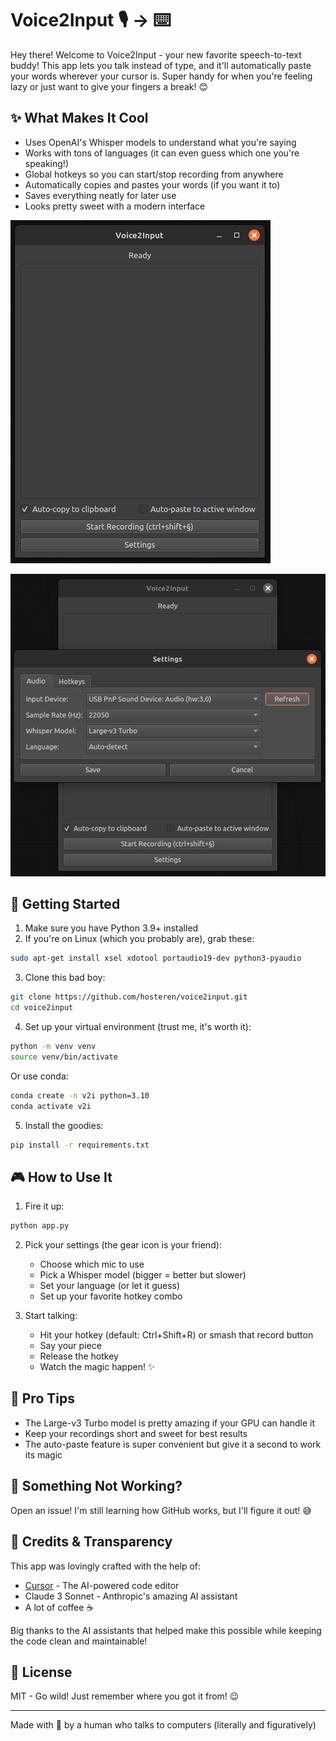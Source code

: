 # Voice2Input 🎙️ -> ⌨️

Hey there! Welcome to Voice2Input - your new favorite speech-to-text buddy! This app lets you talk instead of type, and it'll automatically paste your words wherever your cursor is. Super handy for when you're feeling lazy or just want to give your fingers a break! 😊

## ✨ What Makes It Cool

- Uses OpenAI's Whisper models to understand what you're saying
- Works with tons of languages (it can even guess which one you're speaking!)
- Global hotkeys so you can start/stop recording from anywhere
- Automatically copies and pastes your words (if you want it to)
- Saves everything neatly for later use
- Looks pretty sweet with a modern interface

![Main Window Screenshot](./v2i_main.png)

![Settings Dialog Screenshot](./v2i_settings.png)

## 🚀 Getting Started

1. Make sure you have Python 3.9+ installed
2. If you're on Linux (which you probably are), grab these:
```bash
sudo apt-get install xsel xdotool portaudio19-dev python3-pyaudio
```

3. Clone this bad boy:
```bash
git clone https://github.com/hosteren/voice2input.git
cd voice2input
```

4. Set up your virtual environment (trust me, it's worth it):
```bash
python -m venv venv
source venv/bin/activate
```
Or use conda:
```bash
conda create -n v2i python=3.10
conda activate v2i
```

5. Install the goodies:
```bash
pip install -r requirements.txt
```

## 🎮 How to Use It

1. Fire it up:
```bash
python app.py
```

2. Pick your settings (the gear icon is your friend):
   - Choose which mic to use
   - Pick a Whisper model (bigger = better but slower)
   - Set your language (or let it guess)
   - Set up your favorite hotkey combo

3. Start talking:
   - Hit your hotkey (default: Ctrl+Shift+R) or smash that record button
   - Say your piece
   - Release the hotkey
   - Watch the magic happen! ✨

## 🎯 Pro Tips

- The Large-v3 Turbo model is pretty amazing if your GPU can handle it
- Keep your recordings short and sweet for best results
- The auto-paste feature is super convenient but give it a second to work its magic

## 🤔 Something Not Working?

Open an issue! I'm still learning how GitHub works, but I'll figure it out! 😅

## 💝 Credits & Transparency

This app was lovingly crafted with the help of:
- [Cursor](https://cursor.com/) - The AI-powered code editor
- Claude 3 Sonnet - Anthropic's amazing AI assistant
- A lot of coffee ☕

Big thanks to the AI assistants that helped make this possible while keeping the code clean and maintainable!

## 📝 License

MIT - Go wild! Just remember where you got it from! 😉

---
Made with 💖 by a human who talks to computers (literally and figuratively) 